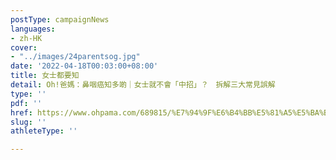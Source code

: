 ```yaml
---
postType: campaignNews
languages:
- zh-HK
cover:
- "../images/24parentsog.jpg"
date: '2022-04-18T00:03:00+08:00'
title: 女士都要知
detail: Oh!爸媽：鼻咽癌知多啲｜女士就不會「中招」？　拆解三大常見誤解
type: ''
pdf: ''
href: https://www.ohpama.com/689815/%E7%94%9F%E6%B4%BB%E5%81%A5%E5%BA%B7/%E5%81%A5%E5%BA%B7%E7%99%BE%E7%A7%91/%e9%bc%bb%e5%92%bd%e7%99%8c-%e6%97%a9%e6%9c%9f%e7%af%a9%e6%9f%a5/
slug: ''
athleteType: ''

---
```

